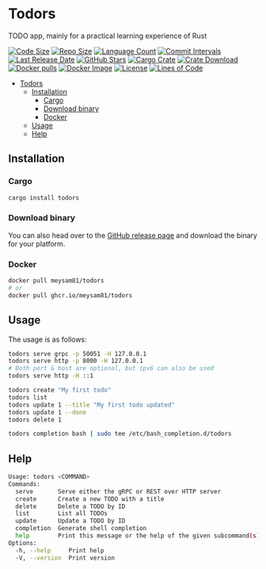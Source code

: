 # Todors

TODO app, mainly for a practical learning experience of Rust

[![Code Size](https://img.shields.io/github/languages/code-size/meysam81/todors)](https://github.com/meysam81/todors)
[![Repo Size](https://img.shields.io/github/repo-size/meysam81/todors)](https://github.com/meysam81/todors)
[![Language Count](https://img.shields.io/github/languages/count/meysam81/todors)](https://github.com/meysam81/todors)
[![Commit Intervals](https://img.shields.io/github/commit-activity/m/meysam81/todors)](https://github.com/meysam81/todors)
[![Last Release Date](https://img.shields.io/github/release-date/meysam81/todors?label=last%20release%20date)](https://github.com/meysam81/todors)
[![GitHub Stars](https://img.shields.io/github/stars/meysam81/todors?label=GitHub%20stars)](https://github.com/meysam81/todors)
[![Cargo Crate](https://img.shields.io/crates/v/todors)](https://crates.io/crates/todors)
[![Crate Download](https://img.shields.io/crates/d/todors?label=crate%20download)](https://crates.io/crates/todors)
[![Docker pulls](https://img.shields.io/docker/pulls/meysam81/todors?label=Docker%20pulls)](https://hub.docker.com/r/meysam81/todors)
[![Docker Image](https://img.shields.io/docker/image-size/meysam81/todors?label=Docker%20image)](https://hub.docker.com/r/meysam81/todors)
[![License](https://img.shields.io/github/license/meysam81/todors)](https://github.com/meysam81/todors)
[![Lines of Code](https://img.shields.io/tokei/lines/github/meysam81/todors?label=lines%20of%20code)](https://github.com/meysam81/todors)

<!-- START doctoc generated TOC please keep comment here to allow auto update -->
<!-- DON'T EDIT THIS SECTION, INSTEAD RE-RUN doctoc TO UPDATE -->

- [Todors](#todors)
  - [Installation](#installation)
    - [Cargo](#cargo)
    - [Download binary](#download-binary)
    - [Docker](#docker)
  - [Usage](#usage)
  - [Help](#help)

<!-- END doctoc generated TOC please keep comment here to allow auto update -->

## Installation

### Cargo

```bash
cargo install todors
```

### Download binary

You can also head over to the
[GitHub release page](https://github.com/meysam81/todors/releases) and download the
binary for your platform.

### Docker
  
```bash
docker pull meysam81/todors
# or
docker pull ghcr.io/meysam81/todors
```

## Usage

The usage is as follows:

```bash
todors serve grpc -p 50051 -H 127.0.0.1
todors serve http -p 8000 -H 127.0.0.1
# Both port & host are optional, but ipv6 can also be used
todors serve http -H ::1

todors create "My first todo"
todors list
todors update 1 --title "My first todo updated"
todors update 1 --done
todors delete 1

todors completion bash | sudo tee /etc/bash_completion.d/todors
```

## Help

```bash
Usage: todors <COMMAND>
Commands:
  serve       Serve either the gRPC or REST over HTTP server
  create      Create a new TODO with a title
  delete      Delete a TODO by ID
  list        List all TODOs
  update      Update a TODO by ID
  completion  Generate shell completion
  help        Print this message or the help of the given subcommand(s)
Options:
  -h, --help     Print help
  -V, --version  Print version
```
